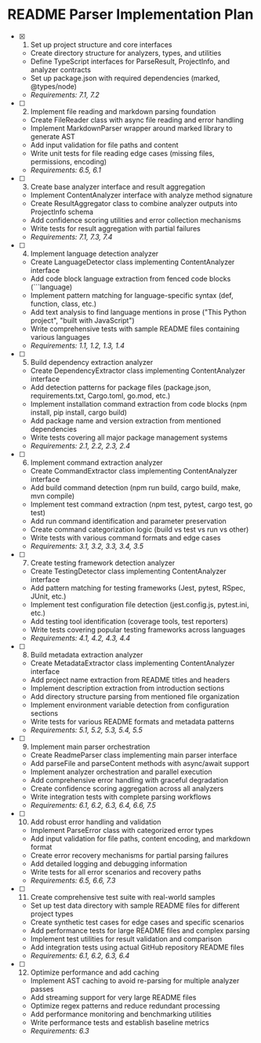 # README Parser Implementation Plan

- [x] 1. Set up project structure and core interfaces





  - Create directory structure for analyzers, types, and utilities
  - Define TypeScript interfaces for ParseResult, ProjectInfo, and analyzer contracts
  - Set up package.json with required dependencies (marked, @types/node)
  - _Requirements: 7.1, 7.2_

- [ ] 2. Implement file reading and markdown parsing foundation




  - Create FileReader class with async file reading and error handling
  - Implement MarkdownParser wrapper around marked library to generate AST
  - Add input validation for file paths and content
  - Write unit tests for file reading edge cases (missing files, permissions, encoding)
  - _Requirements: 6.5, 6.1_

- [ ] 3. Create base analyzer interface and result aggregation
  - Implement ContentAnalyzer interface with analyze method signature
  - Create ResultAggregator class to combine analyzer outputs into ProjectInfo schema
  - Add confidence scoring utilities and error collection mechanisms
  - Write tests for result aggregation with partial failures
  - _Requirements: 7.1, 7.3, 7.4_

- [ ] 4. Implement language detection analyzer
  - Create LanguageDetector class implementing ContentAnalyzer interface
  - Add code block language extraction from fenced code blocks (```language)
  - Implement pattern matching for language-specific syntax (def, function, class, etc.)
  - Add text analysis to find language mentions in prose ("This Python project", "built with JavaScript")
  - Write comprehensive tests with sample README files containing various languages
  - _Requirements: 1.1, 1.2, 1.3, 1.4_

- [ ] 5. Build dependency extraction analyzer
  - Create DependencyExtractor class implementing ContentAnalyzer interface
  - Add detection patterns for package files (package.json, requirements.txt, Cargo.toml, go.mod, etc.)
  - Implement installation command extraction from code blocks (npm install, pip install, cargo build)
  - Add package name and version extraction from mentioned dependencies
  - Write tests covering all major package management systems
  - _Requirements: 2.1, 2.2, 2.3, 2.4_

- [ ] 6. Implement command extraction analyzer
  - Create CommandExtractor class implementing ContentAnalyzer interface
  - Add build command detection (npm run build, cargo build, make, mvn compile)
  - Implement test command extraction (npm test, pytest, cargo test, go test)
  - Add run command identification and parameter preservation
  - Create command categorization logic (build vs test vs run vs other)
  - Write tests with various command formats and edge cases
  - _Requirements: 3.1, 3.2, 3.3, 3.4, 3.5_

- [ ] 7. Create testing framework detection analyzer
  - Create TestingDetector class implementing ContentAnalyzer interface
  - Add pattern matching for testing frameworks (Jest, pytest, RSpec, JUnit, etc.)
  - Implement test configuration file detection (jest.config.js, pytest.ini, etc.)
  - Add testing tool identification (coverage tools, test reporters)
  - Write tests covering popular testing frameworks across languages
  - _Requirements: 4.1, 4.2, 4.3, 4.4_

- [ ] 8. Build metadata extraction analyzer
  - Create MetadataExtractor class implementing ContentAnalyzer interface
  - Add project name extraction from README titles and headers
  - Implement description extraction from introduction sections
  - Add directory structure parsing from mentioned file organization
  - Implement environment variable detection from configuration sections
  - Write tests for various README formats and metadata patterns
  - _Requirements: 5.1, 5.2, 5.3, 5.4, 5.5_

- [ ] 9. Implement main parser orchestration
  - Create ReadmeParser class implementing main parser interface
  - Add parseFile and parseContent methods with async/await support
  - Implement analyzer orchestration and parallel execution
  - Add comprehensive error handling with graceful degradation
  - Create confidence scoring aggregation across all analyzers
  - Write integration tests with complete parsing workflows
  - _Requirements: 6.1, 6.2, 6.3, 6.4, 6.6, 7.5_

- [ ] 10. Add robust error handling and validation
  - Implement ParseError class with categorized error types
  - Add input validation for file paths, content encoding, and markdown format
  - Create error recovery mechanisms for partial parsing failures
  - Add detailed logging and debugging information
  - Write tests for all error scenarios and recovery paths
  - _Requirements: 6.5, 6.6, 7.3_

- [ ] 11. Create comprehensive test suite with real-world samples
  - Set up test data directory with sample README files for different project types
  - Create synthetic test cases for edge cases and specific scenarios
  - Add performance tests for large README files and complex parsing
  - Implement test utilities for result validation and comparison
  - Add integration tests using actual GitHub repository README files
  - _Requirements: 6.1, 6.2, 6.3, 6.4_

- [ ] 12. Optimize performance and add caching
  - Implement AST caching to avoid re-parsing for multiple analyzer passes
  - Add streaming support for very large README files
  - Optimize regex patterns and reduce redundant processing
  - Add performance monitoring and benchmarking utilities
  - Write performance tests and establish baseline metrics
  - _Requirements: 6.3_